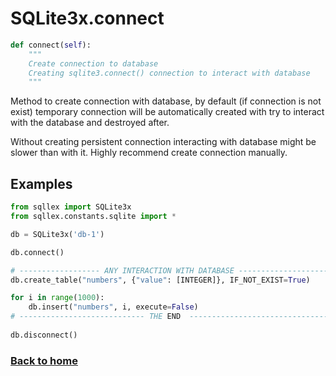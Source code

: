 # SQLite3x.connect

```python
def connect(self):
    """
    Create connection to database
    Creating sqlite3.connect() connection to interact with database
    """
```

Method to create connection with database, by default (if connection is not exist) temporary connection will
be automatically created with try to interact with the database and destroyed after. 

Without creating persistent connection interacting with database might be slower than with it. 
Highly recommend create connection manually.


## Examples

```python
from sqllex import SQLite3x
from sqllex.constants.sqlite import *

db = SQLite3x('db-1')

db.connect()

# ------------------ ANY INTERACTION WITH DATABASE -----------------------
db.create_table("numbers", {"value": [INTEGER]}, IF_NOT_EXIST=True)

for i in range(1000):
    db.insert("numbers", i, execute=False)
# ---------------------------- THE END  ----------------------------------
    
db.disconnect()

```

### [Back to home](README.md)